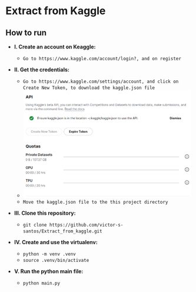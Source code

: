 # Extract from Kaggle

## How to run
* __I. Create an account on Keaggle:__
    - `Go to https://www.kaggle.com/account/login?, and on register`

* __II. Get the credentials:__
    - `Go to https://www.kaggle.com/settings/account, and click on Create New Token, to download the kaggle.json file`
    - ![Create token](images/create_token.png)
    - `Move the kaggle.json file to the this project directory`

* __III. Clone this repository:__
    - `git clone https://github.com/victor-s-santos/Extract_from_kaggle.git`

* __IV. Create and use the virtualenv:__
    - `python -m venv .venv`
    - `source .venv/bin/activate`

* __V. Run the python main file:__
    - `python main.py`
